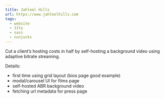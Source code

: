 ```yaml
---
title: Jahleel Hills
url: https://www.jahleelhills.com
tags:
  - website
  - 11ty
  - sass
  - nunjucks
---
```


Cut a client’s hosting costs in half by self-hosting a background video using
adaptive bitrate streaming.

Details:

- first time using grid layout (bios page good example)
- modal/carousel UI for films page
- self-hosted ABR background video
- fetching url metadata for press page
